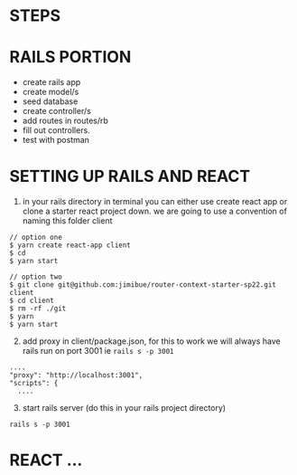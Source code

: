 # STEPS

# RAILS PORTION
  - create rails app
  - create model/s
  - seed database
  - create controller/s
  - add routes in routes/rb
  - fill out controllers.
  - test with postman

# SETTING UP RAILS AND REACT
1. in your rails directory in terminal you can either use create react app or
clone a starter react project down. we are going to use a convention
of naming this folder client
```
// option one 
$ yarn create react-app client 
$ cd
$ yarn start

// option two 
$ git clone git@github.com:jimibue/router-context-starter-sp22.git client
$ cd client
$ rm -rf ./git
$ yarn
$ yarn start
```

2. add proxy in client/package.json, for this to work we will always have rails run on port 3001 ie `rails s -p 3001`
```
....
"proxy": "http://localhost:3001",
"scripts": {
  ....
```  

3. start rails server (do this in your rails project directory)
```
rails s -p 3001
```


# REACT ...

